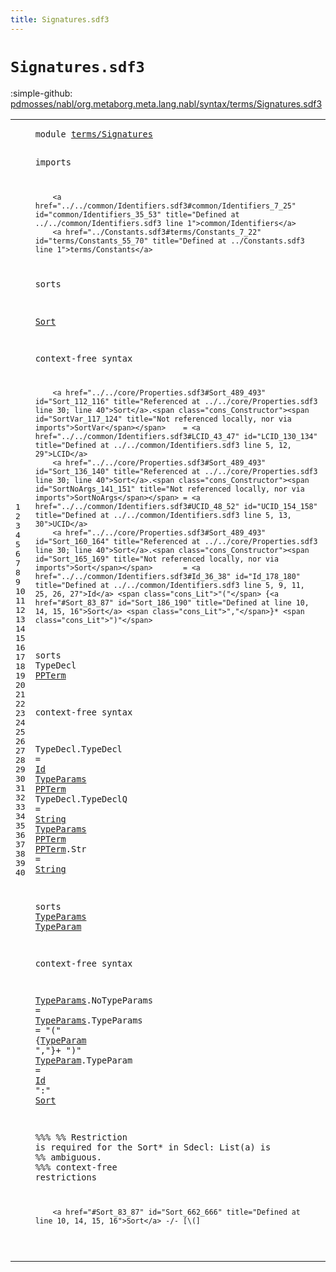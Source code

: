 ```yaml
---
title: Signatures.sdf3
---
```


# `Signatures.sdf3`

:simple-github: [pdmosses/nabl/org.metaborg.meta.lang.nabl/syntax/terms/Signatures.sdf3]

[pdmosses/nabl/org.metaborg.meta.lang.nabl/syntax/terms/Signatures.sdf3]: https://github.com/pdmosses/nabl/blob/master/org.metaborg.meta.lang.nabl/syntax/terms/Signatures.sdf3 "The source file on GitHub"

<div class="sdf3"><table class="highlighttable"><tbody><tr><td class="linenos"><div class="linenodiv"><pre><span></span>1
2
3
4
5
6
7
8
9
10
11
12
13
14
15
16
17
18
19
20
21
22
23
24
25
26
27
28
29
30
31
32
33
34
35
36
37
38
39
40
</pre></div></td>
<td class="code"><pre><code><span class="keyword">module</span> <a href="../../core/Properties.sdf3#terms/Signatures_56_72" id="terms/Signatures_7_23" title="Referenced at ../../core/Properties.sdf3 line 6">terms/Signatures</a>

<span class="keyword">imports</span>

        <a href="../../common/Identifiers.sdf3#common/Identifiers_7_25" id="common/Identifiers_35_53" title="Defined at ../../common/Identifiers.sdf3 line 1">common/Identifiers</a>
        <a href="../Constants.sdf3#terms/Constants_7_22" id="terms/Constants_55_70" title="Defined at ../Constants.sdf3 line 1">terms/Constants</a>
        
<span class="keyword">sorts</span> 

  <a href="../../core/Properties.sdf3#Sort_489_493" id="Sort_83_87" title="Referenced at ../../core/Properties.sdf3 line 30; line 40">Sort</a>

<span class="keyword">context-free syntax</span>
        
        <a href="../../core/Properties.sdf3#Sort_489_493" id="Sort_112_116" title="Referenced at ../../core/Properties.sdf3 line 30; line 40">Sort</a>.<span class="cons_Constructor"><span id="SortVar_117_124" title="Not referenced locally, nor via imports">SortVar</span></span>    = <a href="../../common/Identifiers.sdf3#LCID_43_47" id="LCID_130_134" title="Defined at ../../common/Identifiers.sdf3 line 5, 12, 29">LCID</a>
        <a href="../../core/Properties.sdf3#Sort_489_493" id="Sort_136_140" title="Referenced at ../../core/Properties.sdf3 line 30; line 40">Sort</a>.<span class="cons_Constructor"><span id="SortNoArgs_141_151" title="Not referenced locally, nor via imports">SortNoArgs</span></span> = <a href="../../common/Identifiers.sdf3#UCID_48_52" id="UCID_154_158" title="Defined at ../../common/Identifiers.sdf3 line 5, 13, 30">UCID</a>
        <a href="../../core/Properties.sdf3#Sort_489_493" id="Sort_160_164" title="Referenced at ../../core/Properties.sdf3 line 30; line 40">Sort</a>.<span class="cons_Constructor"><span id="Sort_165_169" title="Not referenced locally, nor via imports">Sort</span></span>       = <a href="../../common/Identifiers.sdf3#Id_36_38" id="Id_178_180" title="Defined at ../../common/Identifiers.sdf3 line 5, 9, 11, 25, 26, 27">Id</a> <span class="cons_Lit">"("</span> {<a href="#Sort_83_87" id="Sort_186_190" title="Defined at line 10, 14, 15, 16">Sort</a> <span class="cons_Lit">","</span>}* <span class="cons_Lit">")"</span>

<span class="keyword">sorts</span> <span id="TypeDecl_208_216" title="Not referenced locally, nor via imports">TypeDecl</span> <a href="#PPTerm_335_341" id="PPTerm_217_223" title="Referenced at line 23">PPTerm</a>

<span class="keyword">context-free syntax</span>

  <span id="TypeDecl_248_256" title="Not referenced locally, nor via imports">TypeDecl</span>.<span class="cons_Constructor"><span id="TypeDecl_257_265" title="Not referenced locally, nor via imports">TypeDecl</span></span>  = <a href="../../common/Identifiers.sdf3#Id_36_38" id="Id_269_271" title="Defined at ../../common/Identifiers.sdf3 line 5, 9, 11, 25, 26, 27">Id</a>     <a href="#TypeParams_381_391" id="TypeParams_276_286" title="Defined at line 26, 30, 31">TypeParams</a> <a href="#PPTerm_217_223" id="PPTerm_287_293" title="Defined at line 18, 24">PPTerm</a>
  <span id="TypeDecl_296_304" title="Not referenced locally, nor via imports">TypeDecl</span>.<span class="cons_Constructor"><span id="TypeDeclQ_305_314" title="Not referenced locally, nor via imports">TypeDeclQ</span></span> = <a href="../Constants.sdf3#String_43_49" id="String_317_323" title="Defined at ../Constants.sdf3 line 5, 11">String</a> <a href="#TypeParams_381_391" id="TypeParams_324_334" title="Defined at line 26, 30, 31">TypeParams</a> <a href="#PPTerm_217_223" id="PPTerm_335_341" title="Defined at line 18, 24">PPTerm</a>
  <a href="#PPTerm_335_341" id="PPTerm_344_350" title="Referenced at line 23">PPTerm</a>.<span class="cons_Constructor"><span id="Str_351_354" title="Not referenced locally, nor via imports">Str</span></span>         = <a href="../Constants.sdf3#String_43_49" id="String_365_371" title="Defined at ../Constants.sdf3 line 5, 11">String</a>
  
<span class="keyword">sorts</span> <a href="#TypeParams_324_334" id="TypeParams_381_391" title="Referenced at line 23">TypeParams</a> <a href="#TypeParam_487_496" id="TypeParam_392_401" title="Referenced at line 31">TypeParam</a> 

<span class="keyword">context-free syntax</span>
        
  <a href="#TypeParams_324_334" id="TypeParams_428_438" title="Referenced at line 23">TypeParams</a>.<span class="cons_Constructor"><span id="NoTypeParams_439_451" title="Not referenced locally, nor via imports">NoTypeParams</span></span> =
  <a href="#TypeParams_324_334" id="TypeParams_456_466" title="Referenced at line 23">TypeParams</a>.<span class="cons_Constructor"><span id="TypeParams_467_477" title="Not referenced locally, nor via imports">TypeParams</span></span>   = <span class="cons_Lit">"("</span> {<a href="#TypeParam_392_401" id="TypeParam_487_496" title="Defined at line 26, 32">TypeParam</a> <span class="cons_Lit">","</span>}+ <span class="cons_Lit">")"</span>
  <a href="#TypeParam_487_496" id="TypeParam_509_518" title="Referenced at line 31">TypeParam</a>.<span class="cons_Constructor"><span id="TypeParam_519_528" title="Not referenced locally, nor via imports">TypeParam</span></span>     = <a href="../../common/Identifiers.sdf3#Id_36_38" id="Id_535_537" title="Defined at ../../common/Identifiers.sdf3 line 5, 9, 11, 25, 26, 27">Id</a> <span class="cons_Lit">":"</span> <a href="#Sort_83_87" id="Sort_542_546" title="Defined at line 10, 14, 15, 16">Sort</a>
  
<span class="layout">%%%</span>
<span class="layout">%% Restriction is required for the Sort* in Sdecl: List(a) is</span>
<span class="layout">%% ambiguous.</span>
<span class="layout">%%%</span>
<span class="keyword">context-free restrictions</span>

        <a href="#Sort_83_87" id="Sort_662_666" title="Defined at line 10, 14, 15, 16">Sort</a> -/- [\(]

</code></pre></td></tr></tbody></table></div>
